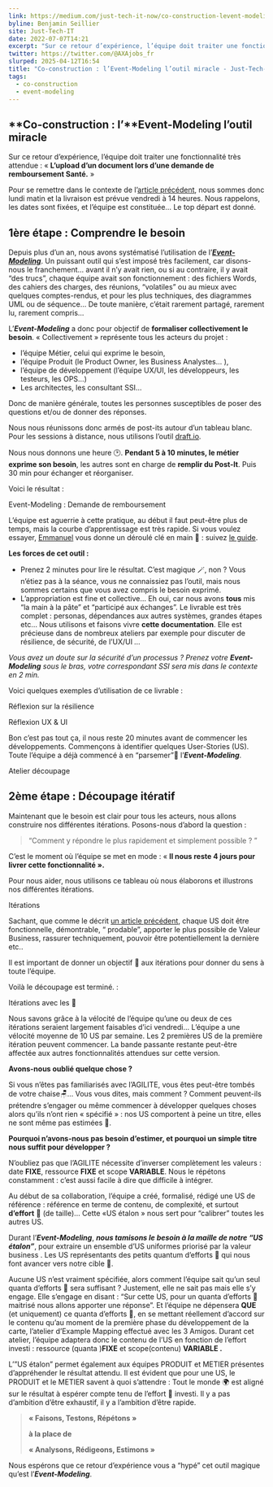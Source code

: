 ```yaml
---
link: https://medium.com/just-tech-it-now/co-construction-levent-modeling-l-outil-miracle-f3ba181755b7
byline: Benjamin Seillier
site: Just-Tech-IT
date: 2022-07-07T14:21
excerpt: "Sur ce retour d’expérience, l’équipe doit traiter une fonctionnalité très attendue : « L’upload d’un document lors d’une demande de remboursement Santé. » Pour se remettre dans le contexte de…"
twitter: https://twitter.com/@AXAjobs_fr
slurped: 2025-04-12T16:54
title: "Co-construction : l’Event-Modeling l’outil miracle - Just-Tech-IT - Medium"
tags:
  - co-construction
  - event-modeling
---
```


## **Co-construction : l’**Event-Modeling **l’outil miracle**


Sur ce retour d’expérience, l’équipe doit traiter une fonctionnalité très attendue : « **L’upload d’un document lors d’une demande de remboursement Santé.** »

Pour se remettre dans le contexte de l’[article précédent](https://medium.com/just-tech-it-now/4-mai-2025-breaking-news-mutation-agile-axa-mod%C3%A8le-%C3%A0-suivre-dff66c302bb5), nous sommes donc lundi matin et la livraison est prévue vendredi à 14 heures. Nous rappelons, les dates sont fixées, et l’équipe est constituée… Le top départ est donné.

## 1ère étape : Comprendre le besoin

Depuis plus d’un an, nous avons systématisé l’utilisation de l’[**_Event-Modeling_**](https://eventmodeling.org/posts/what-is-event-modeling/). Un puissant outil qui s’est imposé très facilement, car disons-nous le franchement… avant il n’y avait rien, ou si au contraire, il y avait “des trucs”, chaque équipe avait son fonctionnement : des fichiers Words, des cahiers des charges, des réunions, “volatiles” ou au mieux avec quelques comptes-rendus, et pour les plus techniques, des diagrammes UML ou de séquence… De toute manière, c’était rarement partagé, rarement lu, rarement compris…

L’**_Event-Modeling_** a donc pour objectif de **formaliser collectivement le besoin**. « Collectivement » représente tous les acteurs du projet :

- l’équipe Métier, celui qui exprime le besoin,
- l’équipe Produit (le Product Owner, les Business Analystes… ),
- l’équipe de développement (l’équipe UX/UI, les développeurs, les testeurs, les OPS…)
- Les architectes, les consultant SSI…

Donc de manière générale, toutes les personnes susceptibles de poser des questions et/ou de donner des réponses.

Nous nous réunissons donc armés de post-its autour d’un tableau blanc. Pour les sessions à distance, nous utilisons l’outil [draft.io](http://draft.io/).

Nous nous donnons une heure 🕑. **Pendant 5 à 10 minutes, le métier exprime son besoin**, les autres sont en charge de **remplir du Post-It**. Puis 30 min pour échanger et réorganiser.

Voici le résultat :

Event-Modeling : Demande de remboursement

L’équipe est aguerrie à cette pratique, au début il faut peut-être plus de temps, mais la courbe d’apprentissage est très rapide. Si vous voulez essayer, [Emmanuel](https://www.linkedin.com/in/emmanuel-lehmann-1340033b/) vous donne un déroulé clé en main 🔑 : suivez [le guide](https://draft.io/fr/example/event-modeling).

**Les forces de cet outil :**

- Prenez 2 minutes pour lire le résultat. C’est magique 🪄, non ? Vous n’étiez pas à la séance, vous ne connaissiez pas l’outil, mais nous sommes certains que vous avez compris le besoin exprimé.
- L’appropriation est fine et collective… Eh oui, car nous avons **tous** mis “la main à la pâte” et “participé aux échanges”. Le livrable est très complet : personas, dépendances aux autres systèmes, grandes étapes etc… Nous utilisons et faisons vivre **cette documentation**. Elle est précieuse dans de nombreux ateliers par exemple pour discuter de résilience, de sécurité, de l’UX/UI _…_

_Vous avez un doute sur la sécurité d’un processus ? Prenez votre_ **_Event-Modeling_** _sous le bras, votre correspondant SSI sera mis dans le contexte en 2 min._

Voici quelques exemples d’utilisation de ce livrable :

Réflexion sur la résilience

Réflexion UX & UI

Bon c’est pas tout ça, il nous reste 20 minutes avant de commencer les développements. Commençons à identifier quelques User-Stories (US). Toute l’équipe a déjà commencé à en “parsemer”🧀 l’**_Event-Modeling_**.

Atelier découpage

## 2ème étape : Découpage itératif

Maintenant que le besoin est clair pour tous les acteurs, nous allons construire nos différentes itérations. Posons-nous d’abord la question :

> “Comment y répondre le plus rapidement et simplement possible ? ”

C’est le moment où l’équipe se met en mode : « **Il nous reste 4 jours pour livrer cette fonctionnalité ».**

Pour nous aider, nous utilisons ce tableau où nous élaborons et illustrons nos différentes itérations.

Itérations

Sachant, que comme le décrit [un article précédent](https://medium.com/just-tech-it-now/l%C3%A9tat-d-esprit-agile-plus-que-la-m%C3%A9thode-agile-aef06d20a6cb), chaque US doit être fonctionnelle, démontrable, “ prodable”, apporter le plus possible de Valeur Business, rassurer techniquement, pouvoir être potentiellement la dernière etc..

Il est important de donner un objectif 🎯 aux itérations pour donner du sens à toute l’équipe.

Voilà le découpage est terminé. :

Itérations avec les 🎯

Nous savons grâce à la vélocité de l’équipe qu’une ou deux de ces itérations seraient largement faisables d’ici vendredi… L’équipe a une vélocité moyenne de 10 US par semaine. Les 2 premières US de la première itération peuvent commencer. La bande passante restante peut-être affectée aux autres fonctionnalités attendues sur cette version.

**Avons-nous oublié quelque chose ?**

Si vous n’êtes pas familiarisés avec l’AGILITE, vous êtes peut-être tombés de votre chaise🪑… Vous vous dites, mais comment ? Comment peuvent-ils prétendre s’engager ou même commencer à développer quelques choses alors qu’ils n’ont rien « spécifié » : nos US comportent à peine un titre, elles ne sont même pas estimées 🧐.

**Pourquoi n’avons-nous pas besoin d’estimer, et pourquoi un simple titre nous suffit pour développer ?**

N’oubliez pas que l’AGILITE nécessite d’inverser complètement les valeurs : date **FIXE**, ressource **FIXE** et scope **VARIABLE**. Nous le répétons constamment : c’est aussi facile à dire que difficile à intégrer.

Au début de sa collaboration, l’équipe a créé, formalisé, rédigé une US de référence : référence en terme de contenu, de complexité, et surtout **d’effort** 💪 (de taille)… Cette «US étalon » nous sert pour “calibrer” toutes les autres US.

Durant l’**_Event-Modeling_**, **_nous tamisons le besoin à la maille de notre “US étalon”_**, pour extraire un ensemble d’US uniformes priorisé par la valeur business . Les US représentants des petits quantum d’efforts 💪 qui nous font avancer vers notre cible 🎯.

Aucune US n’est vraiment spécifiée, alors comment l’équipe sait qu’un seul quanta d’efforts 💪 sera suffisant ? Justement, elle ne sait pas mais elle s’y engage. Elle s’engage en disant : “Sur cette US, pour un quanta d’efforts 💪 maitrisé nous allons apporter une réponse”. Et l’équipe ne dépensera **QUE** (et uniquement) ce quanta d’efforts 💪, en se mettant réellement d’accord sur le contenu qu’au moment de la première phase du développement de la carte, l’atelier d’Example Mapping effectué avec les 3 Amigos. Durant cet atelier, l’équipe adaptera donc le contenu de l’US en fonction de l’effort investi : ressource (quanta )**FIXE** et scope(contenu) **VARIABLE .**

L’”US étalon” permet également aux équipes PRODUIT et METIER présentes d’appréhender le résultat attendu. Il est évident que pour une US, le PRODUIT et le METIER savent à quoi s’attendre : Tout le monde 🌍 est aligné sur le résultat à espérer compte tenu de l’effort 💪 investi. Il y a pas d’ambition d’être exhaustif, il y a l’ambition d’être rapide.

> **« Faisons, Testons, Répétons »**
> 
> **à la place de**
> 
> **« Analysons, Rédigeons, Estimons »**

Nous espérons que ce retour d’expérience vous a “hypé” cet outil magique qu’est l’**_Event-Modeling_**.
